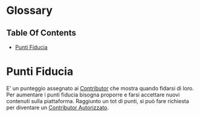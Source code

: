 # Glossary <!-- omit in toc -->

## Table Of Contents
- [Punti Fiducia](#punti-fiducia)

# Punti Fiducia

E' un punteggio assegnato ai [Contributor](actors.md#contributor) che mostra quando fidarsi di loro. 
Per aumentare i punti fiducia bisogna proporre e farsi accettare nuovi contenuti sulla piattaforma.
Raggiunto un tot di punti, si può fare richiesta per diventare un [Contributor Autorizzato](actors.md#contributor-autorizzato).